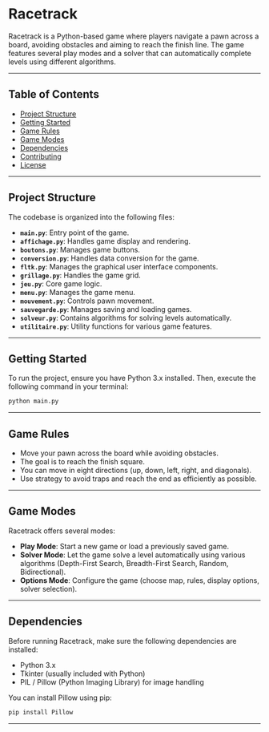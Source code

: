 # Racetrack

Racetrack is a Python-based game where players navigate a pawn across a board, avoiding obstacles and aiming to reach the finish line. The game features several play modes and a solver that can automatically complete levels using different algorithms.

---

## Table of Contents

- [Project Structure](#project-structure)
- [Getting Started](#getting-started)
- [Game Rules](#game-rules)
- [Game Modes](#game-modes)
- [Dependencies](#dependencies)
- [Contributing](#contributing)
- [License](#license)

---

## Project Structure

The codebase is organized into the following files:

- **`main.py`**: Entry point of the game.
- **`affichage.py`**: Handles game display and rendering.
- **`boutons.py`**: Manages game buttons.
- **`conversion.py`**: Handles data conversion for the game.
- **`fltk.py`**: Manages the graphical user interface components.
- **`grillage.py`**: Handles the game grid.
- **`jeu.py`**: Core game logic.
- **`menu.py`**: Manages the game menu.
- **`mouvement.py`**: Controls pawn movement.
- **`sauvegarde.py`**: Manages saving and loading games.
- **`solveur.py`**: Contains algorithms for solving levels automatically.
- **`utilitaire.py`**: Utility functions for various game features.

---

## Getting Started

To run the project, ensure you have Python 3.x installed. Then, execute the following command in your terminal:

```bash
python main.py
```

---

## Game Rules

- Move your pawn across the board while avoiding obstacles.
- The goal is to reach the finish square.
- You can move in eight directions (up, down, left, right, and diagonals).
- Use strategy to avoid traps and reach the end as efficiently as possible.

---

## Game Modes

Racetrack offers several modes:

- **Play Mode**: Start a new game or load a previously saved game.
- **Solver Mode**: Let the game solve a level automatically using various algorithms (Depth-First Search, Breadth-First Search, Random, Bidirectional).
- **Options Mode**: Configure the game (choose map, rules, display options, solver selection).

---

## Dependencies

Before running Racetrack, make sure the following dependencies are installed:

- Python 3.x
- Tkinter (usually included with Python)
- PIL / Pillow (Python Imaging Library) for image handling

You can install Pillow using pip:

```bash
pip install Pillow
```

---
